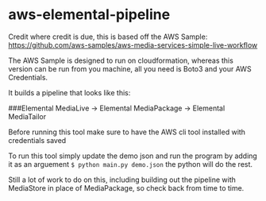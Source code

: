 # aws-elemental-pipeline
Credit where credit is due, this is based off the AWS Sample: https://github.com/aws-samples/aws-media-services-simple-live-workflow

The AWS Sample is designed to run on cloudformation, whereas this version can be run from you machine, all you need is Boto3 and your AWS Credentials.

It builds a pipeline that looks like this: 

###Elemental MediaLive -> Elemental MediaPackage -> Elemental MediaTailor

Before running this tool make sure to have the AWS cli tool installed with credentials saved

To run this tool simply update the demo json and  run the program by adding it as an arguement `$ python main.py demo.json` the python will do the rest.

Still a lot of work to do on this, including building out the pipeline with MediaStore in place of MediaPackage, so check back from time to time.